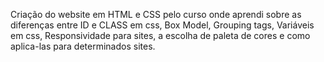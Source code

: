 Criação do website em HTML e CSS pelo curso onde aprendi sobre as diferenças entre ID e CLASS em css, Box Model, Grouping tags, Variáveis em css, Responsividade para sites, a escolha de paleta de cores e como aplica-las para determinados sites.
